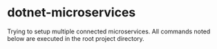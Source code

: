 # dotnet-microservices
Trying to setup multiple connected microservices. All commands noted below are executed in the root project directory.

